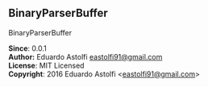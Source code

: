 <a name="module_BinaryParserBuffer"></a>

## BinaryParserBuffer
BinaryParserBuffer

**Since**: 0.0.1  
**Author:** Eduardo Astolfi <eastolfi91@gmail.com>  
**License**: MIT Licensed  
**Copyright**: 2016 Eduardo Astolfi &lt;eastolfi91@gmail.com&gt;  
